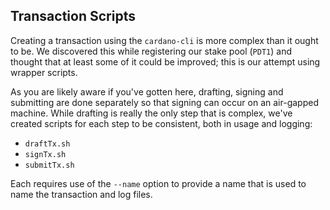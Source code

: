 
## Transaction Scripts

Creating a transaction using the `cardano-cli` is more complex than it ought to be. We discovered this while registering our stake pool (`PDT1`) and thought that at least some of it could be improved; this is our attempt using wrapper scripts.

As you are likely aware if you've gotten here, drafting, signing and submitting are done separately so that signing can occur on an air-gapped machine. While drafting is really the only step that is complex, we've created scripts for each step to be consistent, both in usage and logging:

* `draftTx.sh`
* `signTx.sh`
* `submitTx.sh`

Each requires use of the `--name` option to provide a name that is used to name the transaction and log files. 
